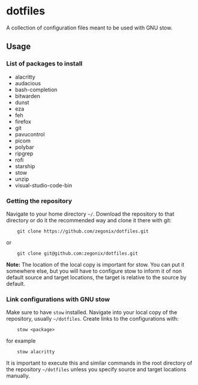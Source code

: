 # dotfiles
A collection of configuration files meant to be used with GNU stow.

## Usage

### List of packages to install
* alacritty
* audacious
* bash-completion
* bitwarden
* dunst
* eza
* feh
* firefox
* git
* pavucontrol
* picom
* polybar
* ripgrep
* rofi
* starship
* stow
* unzip
* visual-studio-code-bin

### Getting the repository
Navigate to your home directory `~/`.
Download the repository to that directory or do it the recommended way and clone it there with git:
```
    git clone https://github.com/zegonix/dotfiles.git
```
or
```
    git clone git@github.com:zegonix/dotfiles.git
```

**Note:** The location of the local copy is important for stow. You can put it somewhere else, but you will have to configure stow to inform it of non default source and target locations, the target is relative to the source by default.

### Link configurations with GNU stow
Make sure to have `stow` installed.
Navigate into your local copy of the repository, usually `~/dotfiles`.
Create links to the configurations with:
```
    stow <package>
```
for example
```
    stow alacritty
```
It is important to execute this and similar commands in the root directory of the repository `~/dotfiles` unless you specify source and target locations manually.